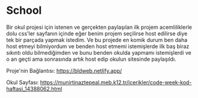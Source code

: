 # School

Bir okul projesi için istenen ve gerçekten paylaşılan ilk projem acemliliklerle dolu css'ler sayfanın içinde eğer benim projem seçilirse host edilirse diye tek bir parçada yapmak istedim. Ve bu 
projede en komik durum ben daha host etmeyi bilmiyordum ve benden host etmemi istemişlerde ilk baş biraz sıkıntı oldu bilmediğimden ve bunu benden okulda yapmamı istemişlerdi ve o an geçti ama 
sonrasında artık host edip okulun sitesinde paylaşıldı. 

Proje'nin Bağlantısı: https://bldweb.netlify.app/

Okul Sayfası: https://munirtinaztepeal.meb.k12.tr/icerikler/code-week-kod-haftasi_14388062.html 
